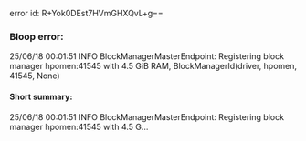 error id: R+Yok0DEst7HVmGHXQvL+g==
### Bloop error:

25/06/18 00:01:51 INFO BlockManagerMasterEndpoint: Registering block manager hpomen:41545 with 4.5 GiB RAM, BlockManagerId(driver, hpomen, 41545, None)
#### Short summary: 

25/06/18 00:01:51 INFO BlockManagerMasterEndpoint: Registering block manager hpomen:41545 with 4.5 G...